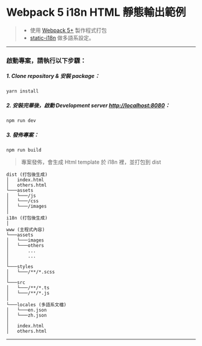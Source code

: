 # Webpack 5 i18n HTML 靜態輸出範例

> -   使用 [Webpack 5+](https://webpack.js.org/) 製作程式打包
> -   [static-i18n](https://github.com/claudetech/node-static-i18n) 做多語系設定。

---

### 啟動專案，請執行以下步驟：

##### 1. Clone repository & 安裝 package：

```bash
yarn install
```

##### 2. 安裝完畢後，啟動 Development server [http://localhost:8080](http://localhost:8080)：

```bash
npm run dev
```

##### 3. 發佈專案：

```bash
npm run build
```

> 專案發佈，會生成 Html template 於 i18n 裡，並打包到 dist

```
dist (打包後生成)
│   index.html
│   others.html
└───assets
│   └───/js
│   └───/css
│   └───/images
│
i18n (打包後生成)
│
www (主程式內容)
└───assets
│   └───images
│   └───others
│       ...
│       ...
│
└───styles
│   └───/**/*.scss
│
└───src
│   └───/**/*.ts
│   └───/**/*.js
│
└───locales (多語系文檔)
│   └───en.json
│   └───zh.json
│
│   index.html
│   others.html

```

---
